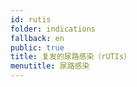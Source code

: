 ```yaml
---
id: rutis
folder: indications
fallback: en
public: true
title: 复发的尿路感染（rUTIs）
menutitle: 尿路感染
---
```

